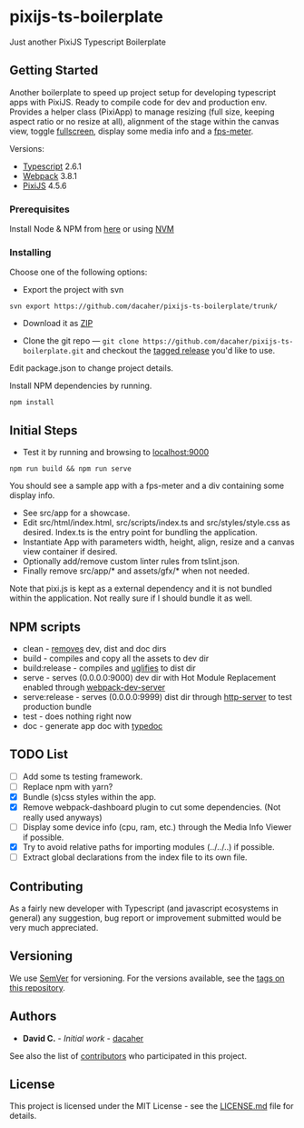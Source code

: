 # pixijs-ts-boilerplate

Just another PixiJS Typescript Boilerplate

## Getting Started

Another boilerplate to speed up project setup for developing typescript apps with PixiJS.
Ready to compile code for dev and production env. 
Provides a helper class (PixiApp) to manage resizing (full size, keeping aspect ratio or no resize at all),
alignment of the stage within the canvas view, toggle [fullscreen](https://github.com/sindresorhus/screenfull.js/),
display some media info and a [fps-meter](https://github.com/darsain/fpsmeter).

Versions:
- [Typescript](https://www.typescriptlang.org/) 2.6.1
- [Webpack](https://webpack.js.org/) 3.8.1
- [PixiJS](http://www.pixijs.com/) 4.5.6

### Prerequisites

Install Node & NPM from [here](https://www.npmjs.com/get-npm) or using [NVM](https://github.com/creationix/nvm)

### Installing

Choose one of the following options:

* Export the project with svn

```
svn export https://github.com/dacaher/pixijs-ts-boilerplate/trunk/
```

* Download it as [ZIP](https://github.com/dacaher/pixijs-ts-boilerplate/archive/master.zip)

* Clone the git repo — `git clone https://github.com/dacaher/pixijs-ts-boilerplate.git` and checkout the
[tagged release](https://github.com/dacaher/pixijs-ts-boilerplate/releases) you'd like to use.


Edit package.json to change project details.

Install NPM dependencies by running.

```
npm install
```
 
## Initial Steps

- Test it by running and browsing to [localhost:9000](http://localhost:9000/) 
```
npm run build && npm run serve
```
You should see a sample app with a fps-meter and a div containing some display info.

- See src/app for a showcase.
- Edit src/html/index.html, src/scripts/index.ts and src/styles/style.css as desired.
Index.ts is the entry point for bundling the application.
- Instantiate App with parameters width, height, align, resize and a canvas view container if desired.
- Optionally add/remove custom linter rules from tslint.json.
- Finally remove src/app/* and assets/gfx/* when not needed.

Note that pixi.js is kept as a external dependency and it is not bundled within the application.
Not really sure if I should bundle it as well.

## NPM scripts

- clean - [removes](https://github.com/isaacs/rimraf) dev, dist and doc dirs
- build - compiles and copy all the assets to dev dir
- build:release - compiles and [uglifies](https://github.com/webpack-contrib/uglifyjs-webpack-plugin) to dist dir
- serve - serves (0.0.0.0:9000) dev dir with Hot Module Replacement enabled through [webpack-dev-server](https://github.com/webpack/webpack-dev-server)
- serve:release - serves (0.0.0.0:9999) dist dir through [http-server](https://github.com/indexzero/http-server) to test production bundle
- test - does nothing right now
- doc - generate app doc with [typedoc](http://typedoc.org/)

## TODO List

- [ ] Add some ts testing framework.
- [ ] Replace npm with yarn?
- [x] Bundle (s)css styles within the app.
- [x] Remove webpack-dashboard plugin to cut some dependencies. (Not really used anyways)
- [ ] Display some device info (cpu, ram, etc.) through the Media Info Viewer if possible.
- [x] Try to avoid relative paths for importing modules (../../..) if possible.
- [ ] Extract global declarations from the index file to its own file.

## Contributing

As a fairly new developer with Typescript (and javascript ecosystems in general) any suggestion, bug report or improvement submitted would be very much appreciated.

## Versioning

We use [SemVer](http://semver.org/) for versioning. For the versions available, see the [tags on this repository](https://github.com/dacaher/pixijs-ts-boilerplate/tags). 

## Authors

* **David C.** - *Initial work* - [dacaher](https://github.com/dacaher)

See also the list of [contributors](https://github.com/dacaher/pixijs-ts-boilerplate/contributors) who participated in this project.

## License

This project is licensed under the MIT License - see the [LICENSE.md](LICENSE.md) file for details.